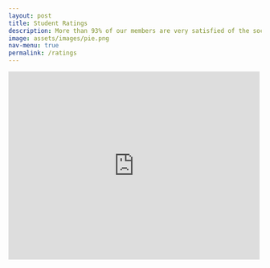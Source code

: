 ```yaml
---
layout: post
title: Student Ratings
description: More than 93% of our members are very satisfied of the society!
image: assets/images/pie.png
nav-menu: true
permalink: /ratings
---
```




<embed src="https://drive.google.com/viewerng/viewer?embedded=true&url=http://modernjive.uk/infographic.pdf" width="500" height="375">
